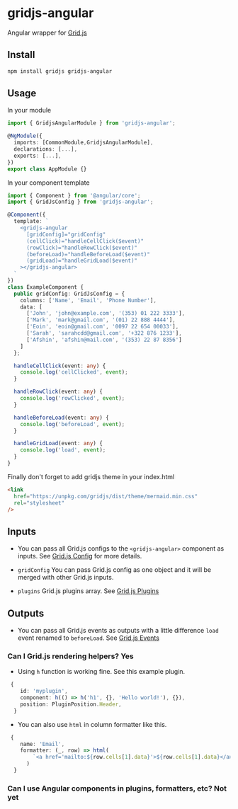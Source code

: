 # gridjs-angular

Angular wrapper for [Grid.js](https://github.com/grid-js/gridjs)

## Install

```bash
npm install gridjs gridjs-angular
```

## Usage

In your module

```ts
import { GridjsAngularModule } from 'gridjs-angular';

@NgModule({
  imports: [CommonModule,GridjsAngularModule],
  declarations: [...],
  exports: [...],
})
export class AppModule {}
```

In your component template

```ts
import { Component } from '@angular/core';
import { GridJsConfig } from 'gridjs-angular';

@Component({
  template: `
    <gridjs-angular
      [gridConfig]="gridConfig"
      (cellClick)="handleCellClick($event)"
      (rowClick)="handleRowClick($event)"
      (beforeLoad)="handleBeforeLoad($event)"
      (gridLoad)="handleGridLoad($event)"
    ></gridjs-angular>
  `
})
class ExampleComponent {
  public gridConfig: GridJsConfig = {
    columns: ['Name', 'Email', 'Phone Number'],
    data: [
      ['John', 'john@example.com', '(353) 01 222 3333'],
      ['Mark', 'mark@gmail.com', '(01) 22 888 4444'],
      ['Eoin', 'eoin@gmail.com', '0097 22 654 00033'],
      ['Sarah', 'sarahcdd@gmail.com', '+322 876 1233'],
      ['Afshin', 'afshin@mail.com', '(353) 22 87 8356']
    ]
  };

  handleCellClick(event: any) {
    console.log('cellClicked', event);
  }

  handleRowClick(event: any) {
    console.log('rowClicked', event);
  }

  handleBeforeLoad(event: any) {
    console.log('beforeLoad', event);
  }

  handleGridLoad(event: any) {
    console.log('load', event);
  }
}
```

Finally don't forget to add gridjs theme in your index.html

```html
<link
  href="https://unpkg.com/gridjs/dist/theme/mermaid.min.css"
  rel="stylesheet"
/>
```

## Inputs

- You can pass all Grid.js configs to the `<gridjs-angular>` component as inputs. See [Grid.js Config](https://gridjs.io/docs/config) for more details.

- `gridConfig` You can pass Grid.js config as one object and it will be merged with other Grid.js inputs.

- `plugins` Grid.js plugins array. See [Grid.js Plugins](https://gridjs.io/docs/plugin/basics)

## Outputs

- You can pass all Grid.js events as outputs with a little difference `load` event renamed to `beforeLoad`. See [Grid.js Events](https://gridjs.io/docs/examples/event-handler)

### Can I Grid.js rendering helpers? Yes

- Using `h` function is working fine. See this example plugin.

```ts
 {
    id: 'myplugin',
    component: h(() => h('h1', {}, 'Hello world!'), {}),
    position: PluginPosition.Header,
  }
```

- You can also use `html` in column formatter like this.

```ts
 {
    name: 'Email',
    formatter: (_, row) => html(
        `<a href='mailto:${row.cells[1].data}'>${row.cells[1].data}</a>`
      )
  }
```

### Can I use Angular components in plugins, formatters, etc? Not yet
